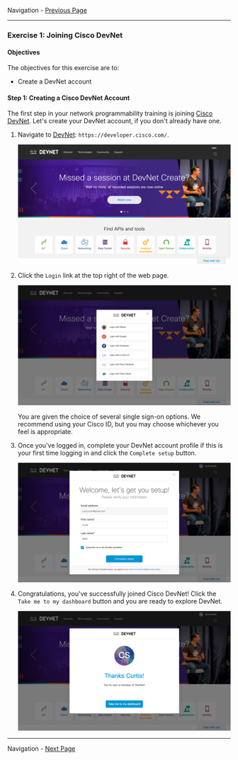Navigation - [Previous Page](LTRDEV-1100-01a-DevNet.md)

---

### Exercise 1: Joining Cisco DevNet

#### Objectives

The objectives for this exercise are to:

* Create a DevNet account

#### Step 1: Creating a Cisco DevNet Account

The first step in your network programmability training is joining [Cisco DevNet](https://developer.cisco.com/).  Let's 
create your DevNet account, if you don't already have one.

1. Navigate to [DevNet](https://developer.cisco.com): `https://developer.cisco.com/`.
    
    ![DevNet Website](assets/DevNet-01.png)

2. Click the `Login` link at the top right of the web page.
    
    ![DevNet Login](assets/DevNet-02.png)
    
    You are given the choice of several single sign-on options.  We recommend using your Cisco ID, but you may 
    choose whichever you feel is appropriate.

3. Once you've logged in, complete your DevNet account profile if this is your first time logging in and click 
the `Complete setup` button.
    
    ![DevNet Profile 1](assets/DevNet-03.png)
    
4. Congratulations, you've successfully joined Cisco DevNet!  Click the `Take me to my dashboard` button and you 
are ready to explore DevNet.
        
    ![DevNet Profile 2](assets/DevNet-04.png)

---

Navigation - [Next Page](LTRDEV-1100-01c-DevNet-Ex2.md)
